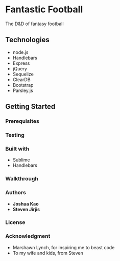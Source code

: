 # Fantastic Football
The D&D of fantasy football

## Technologies
* node.js
* Handlebars
* Express
* jQuery 
* Sequelize
* ClearDB
* Bootstrap
* Parsley.js

## Getting Started

### Prerequisites 

### Testing

### Built with
 * Sublime
 * Handlebars
 
### Walkthrough


### Authors
* **Joshua Kao**
* **Steven Jirjis**


### License

### Acknowledgment
* Marshawn Lynch, for inspiring me to beast code 
* To my wife and kids, from Steven